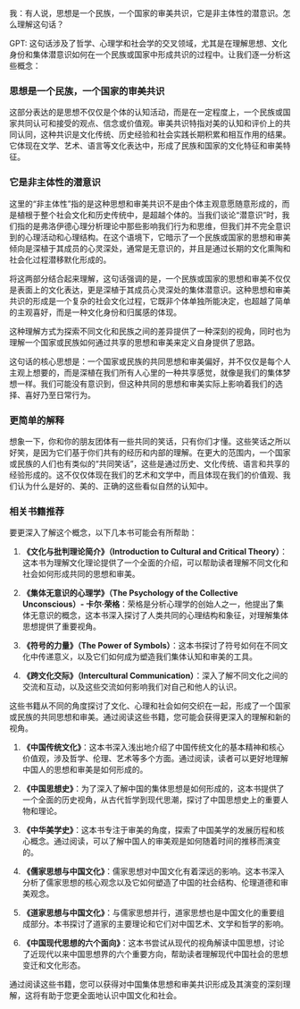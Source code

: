 我：有人说，思想是一个民族，一个国家的审美共识，它是非主体性的潜意识。怎么理解这句话？

GPT:
这句话涉及了哲学、心理学和社会学的交叉领域，尤其是在理解思想、文化身份和集体潜意识如何在一个民族或国家中形成共识的过程中。让我们逐一分析这些概念：

### 思想是一个民族，一个国家的审美共识

这部分表达的是思想不仅仅是个体的认知活动，而是在一定程度上，一个民族或国家共同认可和接受的观点、信念或价值观。审美共识特指对美的认知和评价上的共同认同，这种共识是文化传统、历史经验和社会实践长期积累和相互作用的结果。它体现在文学、艺术、语言等文化表达中，形成了民族和国家的文化特征和审美特征。

### 它是非主体性的潜意识

这里的“非主体性”指的是这种思想和审美共识不是由个体主观意愿随意形成的，而是植根于整个社会文化和历史传统中，是超越个体的。当我们谈论“潜意识”时，我们指的是弗洛伊德心理分析理论中那些影响我们行为和思维，但我们并不完全意识到的心理活动和心理结构。在这个语境下，它暗示了一个民族或国家的思想和审美倾向是深植于其成员的心灵深处，通常是无意识的，并且是通过长期的文化熏陶和社会化过程潜移默化形成的。

将这两部分结合起来理解，这句话强调的是，一个民族或国家的思想和审美不仅仅是表面上的文化表达，更是深植于其成员心灵深处的集体潜意识。这种思想和审美共识的形成是一个复杂的社会文化过程，它既非个体单独所能决定，也超越了简单的主观喜好，而是一种文化身份和归属感的体现。

这种理解方式为探索不同文化和民族之间的差异提供了一种深刻的视角，同时也为理解一个国家或民族如何通过共享的思想和审美来定义自身提供了思路。

这句话的核心思想是：一个国家或民族的共同思想和审美偏好，并不仅仅是每个人主观上想要的，而是深植在我们所有人心里的一种共享感觉，就像是我们的集体梦想一样。我们可能没有意识到，但这种共同的思想和审美实际上影响着我们的选择、喜好乃至日常行为。

### 更简单的解释

想象一下，你和你的朋友团体有一些共同的笑话，只有你们才懂。这些笑话之所以好笑，是因为它们基于你们共有的经历和内部的理解。在更大的范围内，一个国家或民族的人们也有类似的“共同笑话”，这些是通过历史、文化传统、语言和共享的经验形成的。这不仅仅体现在我们的艺术和文学中，而且体现在我们的价值观、我们认为什么是好的、美的、正确的这些看似自然的认知中。

### 相关书籍推荐

要更深入了解这个概念，以下几本书可能会有所帮助：

1. **《文化与批判理论简介》（Introduction to Cultural and Critical Theory）**：这本书为理解文化理论提供了一个全面的介绍，可以帮助读者理解不同文化和社会如何形成共同的思想和审美。
    
2. **《集体无意识的心理学》（The Psychology of the Collective Unconscious）- 卡尔·荣格**：荣格是分析心理学的创始人之一，他提出了集体无意识的概念，这本书深入探讨了人类共同的心理结构和象征，对理解集体思想提供了重要视角。
    
3. **《符号的力量》（The Power of Symbols）**：这本书探讨了符号如何在不同文化中传递意义，以及它们如何成为塑造我们集体认知和审美的工具。
    
4. **《跨文化交际》（Intercultural Communication）**：深入了解不同文化之间的交流和互动，以及这些交流如何影响我们对自己和他人的认识。
    

这些书籍从不同的角度探讨了文化、心理和社会如何交织在一起，形成了一个国家或民族的共同思想和审美。通过阅读这些书籍，您可能会获得更深入的理解和新的视角。

1. **《中国传统文化》**：这本书深入浅出地介绍了中国传统文化的基本精神和核心价值观，涉及哲学、伦理、艺术等多个方面。通过阅读，读者可以更好地理解中国人的思想和审美是如何形成的。
    
2. **《中国思想史》**：为了深入了解中国的集体思想是如何形成的，这本书提供了一个全面的历史视角，从古代哲学到现代思潮，探讨了中国思想史上的重要人物和理论。
    
3. **《中华美学史》**：这本书专注于审美的角度，探索了中国美学的发展历程和核心概念。通过阅读，可以了解中国人的审美观是如何随着时间的推移而演变的。
    
4. **《儒家思想与中国文化》**：儒家思想对中国文化有着深远的影响。这本书深入分析了儒家思想的核心观念以及它如何塑造了中国的社会结构、伦理道德和审美观念。
    
5. **《道家思想与中国文化》**：与儒家思想并行，道家思想也是中国文化的重要组成部分。本书探讨了道家的主要理论和它们对中国艺术、文学和哲学的影响。
    
6. **《中国现代思想的六个面向》**：这本书尝试从现代的视角解读中国思想，讨论了近现代以来中国思想界的六个重要方向，帮助读者理解现代中国社会的思想变迁和文化形态。
    

通过阅读这些书籍，您可以获得对中国集体思想和审美共识形成及其演变的深刻理解，这将有助于您更全面地认识中国文化和社会。